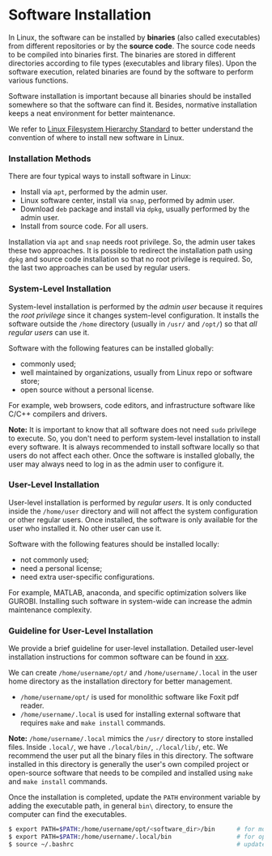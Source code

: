# Software Installation

In Linux, the software can be installed by **binaries** (also called executables) from different repositories or by the **source code**. The source code needs to be compiled into binaries first. The binaries are stored in different directories according to file types (executables and library files). Upon the software execution, related binaries are found by the software to perform various functions.

Software installation is important because all binaries should be installed somewhere so that the software can find it. Besides, normative installation keeps a neat environment for better maintenance.

We refer to [Linux Filesystem Hierarchy Standard](_pages/fhs_linux.md) to better understand the convention of where to install new software in Linux.


### Installation Methods

There are four typical ways to install software in Linux:

- Install via `apt`, performed by the admin user.
- Linux software center, install via `snap`, performed by admin user.
- Download `deb` package and install via `dpkg`, usually performed by the admin user.
- Install from source code. For all users.

Installation via `apt` and `snap` needs root privilege. So, the admin user takes these two approaches. It is possible to redirect the installation path using `dpkg` and source code installation so that no root privilege is required. So, the last two approaches can be used by regular users.


### System-Level Installation
System-level installation is performed by the *admin user* because it requires the *root privilege* since it changes system-level configuration. It installs the software outside the `/home` directory (usually in `/usr/` and `/opt/`) so that *all regular users* can use it.

Software with the following features can be installed globally:
- commonly used;
- well maintained by organizations, usually from Linux repo or software store;
- open source without a personal license.

For example, web browsers, code editors, and infrastructure software like C/C++ compilers and drivers.

**Note:** It is important to know that all software does not need `sudo` privilege to execute. So, you don't need to perform system-level installation to install every software. It is always recommended to install software locally so that users do not affect each other. Once the software is installed globally, the user may always need to log in as the admin user to configure it.



### User-Level Installation
User-level installation is performed by *regular users*. It is only conducted inside the `/home/user` directory and will not affect the system configuration or other regular users. Once installed, the software is only available for the user who installed it. No other user can use it.

Software with the following features should be installed locally:
- not commonly used;
- need a personal license;
- need extra user-specific configurations.

For example, MATLAB, anaconda, and specific optimization solvers like GUROBI. Installing such software in system-wide can increase the admin maintenance complexity.


### Guideline for User-Level Installation
We provide a brief guideline for user-level installation. Detailed user-level installation instructions for common software can be found in [xxx]().

We can create `/home/username/opt/` and `/home/username/.local` in the user home directory as the installation directory for better management.
- `/home/username/opt/` is used for monolithic software like Foxit pdf reader.
- `/home/username/.local` is used for installing external software that requires `make` and `make install` commands. 

**Note:** `/home/username/.local` mimics the `/usr/` directory to store installed files. Inside `.local/`, we have `./local/bin/`, `./local/lib/`, etc. We recommend the user put all the binary files in this directory. The software installed in this directory is generally the user's own compiled project or open-source software that needs to be compiled and installed using `make` and `make install` commands. 

Once the installation is completed, update the `PATH` environment variable by adding the executable path, in general `bin\` directory, to ensure the computer can find the executables.

```bash
$ export PATH=$PATH:/home/username/opt/<software_dir>/bin      # for monolithic software
$ export PATH=$PATH:/home/username/.local/bin                  # for open source software
$ source ~/.bashrc                                             # update environment variable
```
